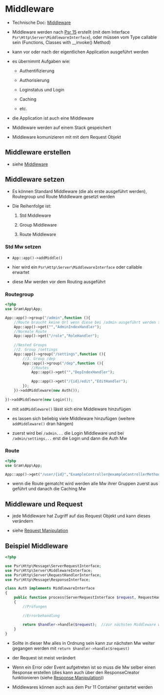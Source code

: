 # Middleware

- Technische Doc: [Middleware](../technisch/Middleware/index.md)

- Middleware werden nach [Psr 15](https://www.php-fig.org/psr/psr-15/) erstellt (mit dem Interface `Psr\Http\Server\MiddlewareInterface`), oder müssen vom Type callable sein (Functions, Classes with __invoke() Method)

- kann vor oder nach der eigentlichen Application ausgeführt werden

- es übernimmt Aufgaben wie:

	- Authentifizierung

	- Authorisierung

	- Loginstatus und Login

	- Caching

	- etc.

- die Application ist auch eine Middleware

- Middleware werden auf einem Stack gespeichert

- Middleware komunizieren mit mit dem Request Objekt 

## Middleware erstellen

- siehe [Middleware](../technisch/Middleware/index.md)

## Middleware setzen

- Es können Standard Middleware (die als erste ausgeführt werden), Routegroup und Route Middleware gesetzt werden

- Die Reihenfolge ist:

	1. Std Middleware

	2. Group Middleware

	3. Route Middleware

### Std Mw setzen

- ``App::app()->addMiddle()``

- hier wird ein ``Psr\Http\Server\MiddlewareInterface`` oder callable erwartet

- diese Mw werden vor dem Routing ausgeführt

### Routegroup

````php
<?php
use Gram\App\App;

App::app()->group("/admin",function (){
	//Route braucht keine Url wenn diese bei /admin ausgeführt werden soll
	App::app()->get("","AdminIndexHandler");
	//Normale Route
	App::app()->get("/role","RoleHandler");
	
	//Nested Groups
	//2. Group /settings
	App::app()->group("/settings",function (){
		//3. Group /dep
		App::app()->group("/dep",function (){
			//Routes
			App::app()->get("","DepIndexHandler");
			
			App::app()->get("/{id}/edit","EditHandler");
		});
	})->addMiddleware(new Auth());
	
})->addMiddleware(new Login());
````

- mit ``addMiddleware()`` lässt sich eine Middleware hinzufügen

- es lassen sich beliebig viele Middleware hinzufügen (weitere ``addMiddleware()`` dran hängen)

- zuerst wird bei ``/admin...`` die Login Middleware und bei ``/admin/settings...`` erst die Login und dann die Auth Mw

### Route 

````php
<?php
use Gram\App\App;

App::app()->get("/user/{id}","ExampleController@exampleControllerMethod")->addMiddleware(new Caching());
````
- wenn die Route gematcht wird werden alle Mw ihrer Gruppen zuerst aus geführt und danach die Caching Mw


## Middleware und Request

- jede Middleware hat Zugriff auf das Request Objekt und kann dieses verändern

- siehe [Request Manipulation](requestmanipulation.md)

## Beispiel Middleware

````php
<?php

use Psr\Http\Message\ServerRequestInterface;
use Psr\Http\Server\MiddlewareInterface;
use Psr\Http\Server\RequestHandlerInterface;
use Psr\Http\Message\ResponseInterface;

class Auth implements MiddlewareInterface
{
	public function process(ServerRequestInterface $request, RequestHandlerInterface $handler): ResponseInterface
	{
		//Prüfungen
		
		//Errorbehandlung
		
		return $handler->handle($request);	//zur nächsten Middleware weiter gehen
	}
}
````
- Sollte in dieser Mw alles in Ordnung sein kann zur nächsten Mw weiter gegangen werden mit ``return $handler->handle($request)``

- der Request ist meist verändert

- Wenn ein Error oder Event aufgetreten ist so muss die Mw selber einen Response erstellen (dies kann auch über den ResponseCreator funktionieren (siehe [Response Manipulation](requestmanipulation.md)))

- Middlewares können auch aus dem Psr 11 Container gestartet werden